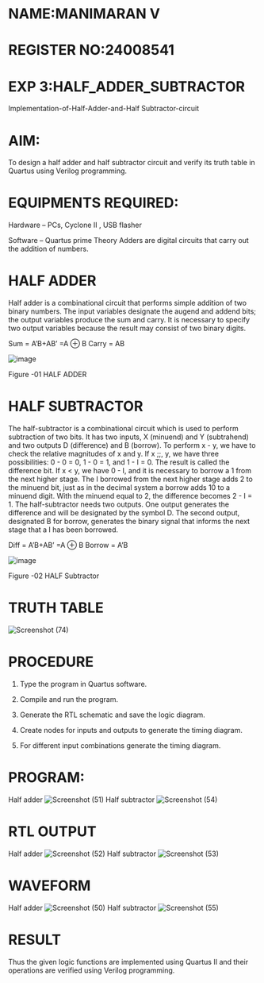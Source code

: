 # NAME:MANIMARAN V
# REGISTER NO:24008541
# EXP 3:HALF_ADDER_SUBTRACTOR

Implementation-of-Half-Adder-and-Half Subtractor-circuit

# AIM:

To design a half adder and half subtractor circuit and verify its truth table in Quartus using Verilog programming.

# EQUIPMENTS REQUIRED:

Hardware – PCs, Cyclone II , USB flasher 

Software – Quartus prime Theory Adders are digital circuits that carry out the addition of numbers.

# HALF ADDER

Half adder is a combinational circuit that performs simple addition of two binary numbers. The input variables designate the augend and addend bits; the output variables produce the sum and carry. It is necessary to specify two output variables because the result may consist of two binary digits.

Sum = A’B+AB’ =A ⊕ B Carry = AB

![image](https://github.com/naavaneetha/HALF_ADDER_SUBTRACTOR/assets/154305477/bd4a0b2c-cdbc-4184-ab08-81578f121e1f)

Figure -01 HALF ADDER

# HALF SUBTRACTOR

The half-subtractor is a combinational circuit which is used to perform subtraction of two bits. It has two inputs, X (minuend) and Y (subtrahend) and two outputs D (difference) and B (borrow). To perform x - y, we have to check the relative magnitudes of x and y. If x ;;, y, we have three possibilities: 0 - 0 = 0, 1 - 0 = 1, and 1 - I = 0. The result is called the difference bit. If x < y, we have 0 - I, and it is necessary to borrow a 1 from the next higher stage. The I borrowed from the next higher stage adds 2 to the minuend bit, just as in the decimal system a borrow adds 10 to a minuend digit. With the minuend equal to 2, the difference becomes 2 - I = 1. The half-subtractor needs two outputs. One output generates the difference and will be designated by the symbol D. The second output, designated B for borrow, generates the binary signal that informs the next stage that a I has been borrowed. 

Diff = A’B+AB’ =A ⊕ B
Borrow = A’B

 ![image](https://github.com/naavaneetha/HALF_ADDER_SUBTRACTOR/assets/154305477/d76b099c-513f-4e7c-843a-e2fd028a531a)

Figure -02 HALF Subtractor

# TRUTH TABLE
![Screenshot (74)](https://github.com/user-attachments/assets/e8dd9e8f-9378-423f-9eaa-921051f0bc5d)

# PROCEDURE

1.	Type the program in Quartus software.

2.	Compile and run the program.

3.	Generate the RTL schematic and save the logic diagram.

4.	Create nodes for inputs and outputs to generate the timing diagram.

5.	For different input combinations generate the timing diagram.


# PROGRAM:
Half adder
![Screenshot (51)](https://github.com/user-attachments/assets/829c7400-f679-4b62-a3ed-7c12e726ef4c)
Half subtractor
![Screenshot (54)](https://github.com/user-attachments/assets/cec946a2-f492-4770-a8a2-66637c5c478a)



# RTL OUTPUT
Half adder
![Screenshot (52)](https://github.com/user-attachments/assets/4884d710-0f8a-4c6a-9db1-bdcf6eaf8f34)
Half subtractor
![Screenshot (53)](https://github.com/user-attachments/assets/5eb1e098-2adc-4899-a6ba-32f4985808b3)




# WAVEFORM
Half adder
![Screenshot (50)](https://github.com/user-attachments/assets/ad92f06e-dd62-47e2-a8ba-c02806efe57d)
Half subtractor
![Screenshot (55)](https://github.com/user-attachments/assets/0e359a2b-37a2-498c-a4ef-6b95036d2a4d)



# RESULT
Thus the given logic functions are implemented using Quartus II and their operations are verified using Verilog programming.
